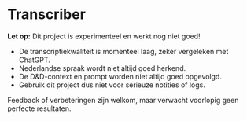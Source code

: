 # Transcriber

**Let op:** Dit project is experimenteel en werkt nog niet goed!

- De transcriptiekwaliteit is momenteel laag, zeker vergeleken met ChatGPT.
- Nederlandse spraak wordt niet altijd goed herkend.
- De D&D-context en prompt worden niet altijd goed opgevolgd.
- Gebruik dit project dus niet voor serieuze notities of logs.

Feedback of verbeteringen zijn welkom, maar verwacht voorlopig geen perfecte resultaten.
